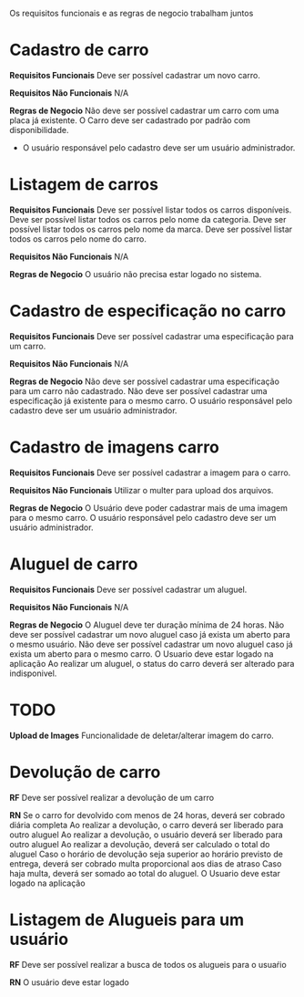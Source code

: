 Os requisitos funcionais e as regras de negocio trabalham juntos


# Cadastro de carro
**Requisitos Funcionais** 
Deve ser possível cadastrar um novo carro.

**Requisitos Não Funcionais**
N/A

**Regras de Negocio**
Não deve ser possível cadastrar um carro com uma placa já existente.
O Carro deve ser cadastrado por padrão com disponibilidade.
* O usuário responsável pelo cadastro deve ser um usuário administrador.


# Listagem de carros
**Requisitos Funcionais** 
Deve ser possível listar todos os carros disponíveis.
Deve ser possível listar todos os carros pelo nome da categoria.
Deve ser possível listar todos os carros pelo nome da marca.
Deve ser possível listar todos os carros pelo nome do carro.

**Requisitos Não Funcionais**
N/A

**Regras de Negocio**
O usuário não precisa estar logado no sistema.

# Cadastro de especificação no carro
**Requisitos Funcionais** 
Deve ser possível cadastrar uma especificação para um carro.


**Requisitos Não Funcionais**
N/A

**Regras de Negocio**
Não deve ser possível cadastrar uma especificação para um carro não cadastrado.
Não deve ser possível cadastrar uma especificação já existente para o mesmo carro.
O usuário responsável pelo cadastro deve ser um usuário administrador.

# Cadastro de imagens carro
**Requisitos Funcionais** 
Deve ser possível cadastrar a imagem para o carro.

**Requisitos Não Funcionais**
Utilizar o multer para upload dos arquivos.

**Regras de Negocio**
O Usuário deve poder cadastrar mais de uma imagem para o mesmo carro.
O usuário responsável pelo cadastro deve ser um usuário administrador.


# Aluguel de carro
**Requisitos Funcionais** 
Deve ser possível cadastrar um aluguel.

**Requisitos Não Funcionais**
N/A

**Regras de Negocio**
O Aluguel deve ter duração mínima de 24 horas.
Não deve ser possível cadastrar um novo aluguel caso já exista um aberto para o mesmo usuário.
Não deve ser possível cadastrar um novo aluguel caso já exista um aberto para o mesmo carro.
O Usuario deve estar logado na aplicação
Ao realizar um aluguel, o status do carro deverá ser alterado para indisponivel.

# TODO
**Upload de Images**
Funcionalidade de deletar/alterar imagem do carro.

# Devolução de carro

**RF**
Deve ser possível realizar a devolução de um carro

**RN**
Se o carro for devolvido com menos de 24 horas, deverá ser cobrado diária completa
Ao realizar a devolução, o carro deverá ser liberado para outro aluguel
Ao realizar a devolução, o usuário deverá ser liberado para outro aluguel
Ao realizar a devolução, deverá ser calculado o total do aluguel
Caso o horário de devolução seja superior ao horário previsto de entrega, deverá ser cobrado multa proporcional aos dias de atraso
Caso haja multa, deverá ser somado ao total do aluguel.
O Usuario deve estar logado na aplicação

# Listagem de Alugueis para um usuário

**RF**
Deve ser possível realizar a busca de todos os alugueis para o usuaŕio

**RN**
O usuário deve estar logado
